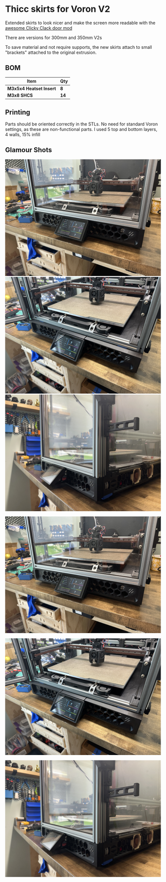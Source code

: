 # Thicc skirts for Voron V2
Extended skirts to look nicer and make the screen more readable with the [awesome Clicky Clack door mod](https://github.com/tanaes/whopping_Voron_mods/tree/main/clickyclacky_door)

There are versions for 300mm and 350mm V2s

To save material and not require supports, the new skirts attach to small "brackets" attached to the original extrusion.

## BOM

| **Item**                     | **Qty**    |
| ---------------------------- | ---------- |
| **M3x5x4 Heatset Insert**    | **8**      |
| **M3x8 SHCS**                | **14**     | 

## Printing

Parts should be oriented correctly in the STLs. No need for standard Voron settings, as these are non-functional parts. I used 5 top and bottom layers, 4 walls, 15% infill

## Glamour Shots

<img src="./images/IMG_3459.jpg" width=800>

<img src="./images/IMG_3460.jpg" width=800>

<img src="./images/IMG_3463.jpg" width=800>

![alt text](https://github.com/therick0996/voron_mods/blob/main/thicc_skirts/images/IMG_3459.JPG)

![alt text](https://github.com/therick0996/voron_mods/blob/main/thicc_skirts/images/IMG_3460.JPG)

![alt text](https://github.com/therick0996/voron_mods/blob/main/thicc_skirts/images/IMG_3463.JPG)

